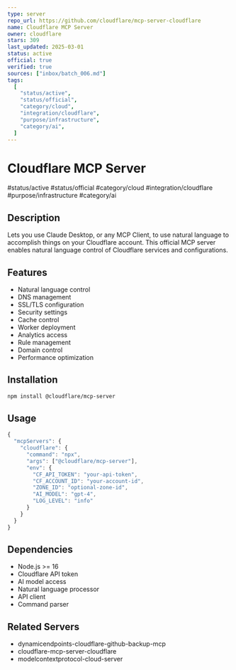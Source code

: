 ```yaml
---
type: server
repo_url: https://github.com/cloudflare/mcp-server-cloudflare
name: Cloudflare MCP Server
owner: cloudflare
stars: 309
last_updated: 2025-03-01
status: active
official: true
verified: true
sources: ["inbox/batch_006.md"]
tags:
  [
    "status/active",
    "status/official",
    "category/cloud",
    "integration/cloudflare",
    "purpose/infrastructure",
    "category/ai",
  ]
---
```


# Cloudflare MCP Server

#status/active #status/official #category/cloud #integration/cloudflare #purpose/infrastructure #category/ai

## Description

Lets you use Claude Desktop, or any MCP Client, to use natural language to accomplish things on your Cloudflare account. This official MCP server enables natural language control of Cloudflare services and configurations.

## Features

- Natural language control
- DNS management
- SSL/TLS configuration
- Security settings
- Cache control
- Worker deployment
- Analytics access
- Rule management
- Domain control
- Performance optimization

## Installation

```bash
npm install @cloudflare/mcp-server
```

## Usage

```javascript
{
  "mcpServers": {
    "cloudflare": {
      "command": "npx",
      "args": ["@cloudflare/mcp-server"],
      "env": {
        "CF_API_TOKEN": "your-api-token",
        "CF_ACCOUNT_ID": "your-account-id",
        "ZONE_ID": "optional-zone-id",
        "AI_MODEL": "gpt-4",
        "LOG_LEVEL": "info"
      }
    }
  }
}
```

## Dependencies

- Node.js >= 16
- Cloudflare API token
- AI model access
- Natural language processor
- API client
- Command parser

## Related Servers

- dynamicendpoints-cloudflare-github-backup-mcp
- cloudflare-mcp-server-cloudflare
- modelcontextprotocol-cloud-server
